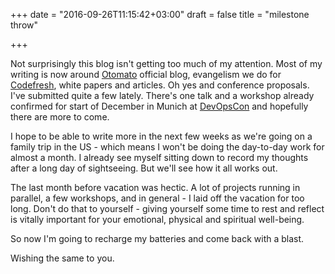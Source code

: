 +++
date = "2016-09-26T11:15:42+03:00"
draft = false
title = "milestone throw"

+++

Not surprisingly this blog isn't getting too much of my attention.
Most of my writing is now around [Otomato](http://otomato/link) official blog, evangelism we do for [Codefresh](http://codefresh.io), white papers and articles.
Oh yes and conference proposals. I've submitted quite a few lately. There's one talk and a workshop already confirmed for start of December in Munich at [DevOpsCon](http://devopsconference.de) and hopefully there are more to come.

I hope to be able to write more in the next few weeks as we're going on a family trip in the US - which means I won't be doing the day-to-day work for almost a month.
I already see myself sitting down to record my thoughts after a long day of sightseeing. But we'll see how it all works out.

The last month before vacation was hectic.
A lot of projects running in parallel, a few workshops, and in general - I laid off the vacation for too long. Don't do that to yourself - giving yourself some time to rest and reflect is vitally important for your emotional, physical and spiritual well-being.

So now I'm going to recharge my batteries and come back with a blast.

Wishing the same to you.
